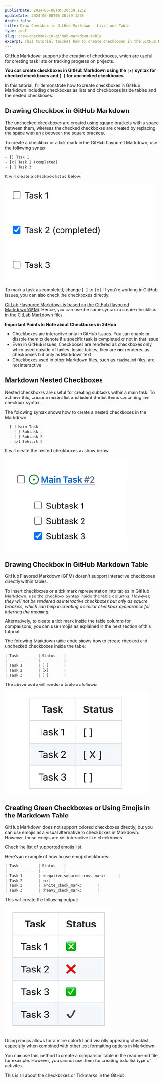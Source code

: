 ```yaml
---
publishDate: 2024-06-08T05:30:59.123Z
updateDate: 2024-06-08T05:30:59.123Z
draft: false
title: Draw Checkbox in GitHub Markdown - Lists and Table
type: post
slug: draw-checkbox-in-github-markdown-table
excerpt: This tutorial teaches how to create checkboxes in the GitHub Markdown including checkboxes as lists and checkboxes inside lists.
---
```


GitHub Markdown supports the creation of checkboxes, which are useful for creating task lists or tracking progress on projects.

**You can create checkboxes in GitHub Markdown using the `[x]` syntax for checked checkboxes and `[ ]` for unchecked checkboxes.**

In this tutorial, I'll demonstrate how to create checkboxes in GitHub Markdown including checkboxes as lists and checkboxes inside tables and the nested checkboxes. 


## Drawing Checkbox in GitHub Markdown

The unchecked checkboxes are created using square brackets with a space between them, whereas the checked checkboxes are created by replacing the space with an `x` between the square brackets.

To create a checkbox or a tick mark in the GitHub flavoured Markdown, use the following syntax:

```
- [] Task 1
- [x] Task 2 (completed)
- [ ] Task 3
```

It will create a checkbox list as below: 

![Checkboxes in GitHub](./images/checkboxes-inside-issues-github.png)

To mark a task as completed,  change `[ ]` to `[x]`. If you're working in GitHub issues, you can also check the checkboxes directly.

[GitLab Flavoured Markdown is based on the GitHub flavoured Markdown(GFM)](https://docs.gitlab.com/ee/development/gitlab_flavored_markdown/specification_guide/#summary). Hence, you can use the same syntax to create checklists in the GitLab Markdown files. 


**Important Points to Note about Checkboxes in GitHub**

- Checkboxes are interactive only in GitHub Issues. You can enable or disable them to denote if a specific task is completed or not in that issue
- Even in GitHub issues, Checkboxes are rendered as checkboxes only when used outside of tables. Inside tables, they are **not** rendered as checkboxes but only as Markdown text
- Checkboxes used in other Markdown files, such as `readme.md` files, are not interactive


## Markdown Nested Checkboxes

Nested checkboxes are useful for creating subtasks within a main task. To achieve this, create a nested list and indent the list items containing the checkbox syntax.

The following syntax shows how to create a nested checkboxes in the Markdown:

```
- [ ] Main Task
  - [ ] Subtask 1
  - [ ] Subtask 2
  - [x] Subtask 3
```

It will create the nested checkboxes as show below. 

![GitHub Markdown nested Checkboxes](./images/github-nested-checkboxes.png)

## Drawing Checkbox in GitHub Markdown Table

GitHub Flavored Markdown (GFM) doesn't support interactive checkboxes directly within tables.

To insert checkboxes or a tick mark representation into tables in GitHub Markdown, use the checkbox syntax inside the table columns. *However, they will not be rendered as interactive checkboxes but only as square brackets, which can help in creating a similar checkbox appearance for inferring the meaning.*

Alternatively, to create a tick mark inside the table columns for comparisons, you can use emojis as explained in the next section of this tutorial.

The following Markdown table code shows how to create checked and unchecked checkboxes inside the table:


```
| Task         | Status    |
|--------------|-----------|
| Task 1       | [ ]       |
| Task 2       | [x]       |
| Task 3       | [ ]       |
```

The above code will render a table as follows:

![Checkboxes in GitHub Tables](./images/tables-checkboxes-github-a.png)

## Creating Green Checkboxes or Using Emojis in the Markdown Table

GitHub Markdown does not support colored checkboxes directly, but you can use emojis as a visual alternative to checkboxes in Markdown. However, these emojis are not interactive like checkboxes. 

Check the [list of supported emojis list](https://gist.github.com/rxaviers/7360908).

Here’s an example of how to use emoji checkboxes:

```
| Task         | Status    |
|--------------|-----------|
| Task 1       | :negative_squared_cross_mark:      |
| Task 2       | :x:|
| Task 3       | :white_check_mark:       |
| Task 3       | :heavy_check_mark:       |

```

This will create the following output: 

![GitHub emoji checklists](./images/github-emoji-checklist-img.png)


Using emojis allows for a more colorful and visually appealing checklist, especially when combined with other text formatting options in Markdown.

You can use this method to create a comparison table in the readme.md file, for example. However, you cannot use them for creating todo list type of activites. 

This is all about the checkboxes or Tickmarks in the GitHub. 